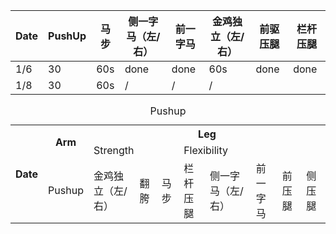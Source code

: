 | Date | PushUp | 马步 | 侧一字马（左/右） | 前一字马 | 金鸡独立（左/右） | 前驱压腿 | 栏杆压腿 |
|---|---|---|---|---|---|---|---|
| 1/6 | 30 | 60s | done | done | 60s | done | done |
| 1/8 | 30 | 60s | / | / | / |

<table>
  <caption>Pushup</caption>
  <tr>
    <th rowspan="3">Date</th>
    <th rowspan="2">Arm</th>
    <th colspan="8">Leg</th>
  </tr>
  
  <tr>
    <td colspan="3">Strength</td>
    <td colspan="5">Flexibility</td>
  </tr>
  
  <tr>
    <td>Pushup</td>
    <td>金鸡独立（左/右）</td>
    <td>翻胯</td>
    <td>马步</td>
    <td>栏杆压腿</td>
    <td>侧一字马（左/右）</td>
    <td>前一字马</td>
    <td>前压腿</td>
    <td>侧压腿</td>
  </tr>
</table>

